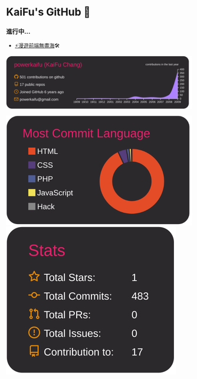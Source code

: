 # KaiFu's GitHub 👋
<!--
**powerkaifu/powerkaifu** is a ✨ _special_ ✨ repository because its `README.md` (this file) appears on your GitHub profile.

Here are some ideas to get you started: 

https://getemoji.com/
https://www.emojiall.com/zh-hant

- 🔭 I’m currently working on ...
- 🌱 I’m currently learning ...
- 👯 I’m looking to collaborate on ...
- 🤔 I’m looking for help with ...
- 💬 Ask me about ...
- 📫 How to reach me: ...
- 😄 Pronouns: ...
- ⚡ Fun fact: ...
- 🛠 建置中

-->

### 進行中...

- [⚡漫遊前端無盡海](https://powerkaifu.github.io/)🛠

<a href="https://github.com/powerkaifu/github-profile-summary-cards"><img src="https://raw.githubusercontent.com/powerkaifu/github-profile-summary-cards/master/profile-summary-card-output/monokai/0-profile-details.svg"></a>

<a href="https://github.com/powerkaifu/github-profile-summary-cards" style="display:block;">
  <img src="https://raw.githubusercontent.com/powerkaifu/github-profile-summary-cards/master/profile-summary-card-output/monokai/2-most-commit-language.svg">
  <img src="https://raw.githubusercontent.com/powerkaifu/github-profile-summary-cards/master/profile-summary-card-output/monokai/3-stats.svg">
</a>


